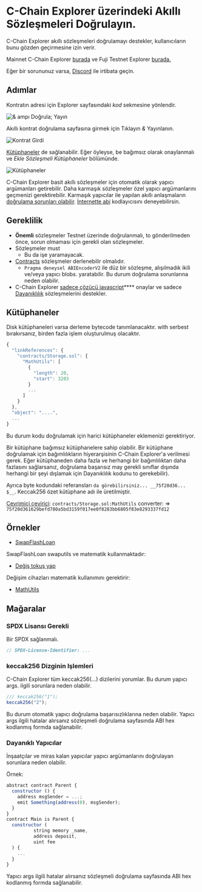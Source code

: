 # C-Chain Explorer üzerindeki Akıllı Sözleşmeleri Doğrulayın.

C-Chain Explorer akıllı sözleşmeleri doğrulamayı destekler, kullanıcıların bunu gözden geçirmesine izin verir.

Mainnet C-Chain Explorer [burada](https://cchain.explorer.avax.network/) ve Fuji Testnet Explorer [burada.](https://cchain.explorer.avax-test.network/)

Eğer bir sorununuz varsa, [Discord](https://chat.avalabs.org) ile irtibata geçin.

## Adımlar

Kontratın adresi için Explorer sayfasındaki _kod_ sekmesine yönlendir.

![& ampı Doğrula; Yayın](../../../.gitbook/assets/smart-contract-verify-page.png)

Akıllı kontrat doğrulama sayfasına girmek için Tıklayın _&_ Yayınlanın.

![Kontrat Girdi](../../../.gitbook/assets/smart-contract-input-page.png)

[Kütüphaneler](https://docs.soliditylang.org/en/v0.8.4/contracts.html?highlight=libraries#libraries) de sağlanabilir. Eğer öyleyse, be bağımsız olarak onaylanmalı ve _Ekle Sözleşmeli Kütüphaneler_ bölümünde.

![Kütüphaneler](../../../.gitbook/assets/smart-contract-library.png)

C-Chain Explorer basit akıllı sözleşmeler için otomatik olarak yapıcı argümanları getirebilir. Daha karmaşık sözleşmeler özel yapıcı argümanlarını geçmenizi gerektirebilir. Karmaşık yapıcılar ile yapılan akıllı anlaşmaların [doğrulama sorunları olabilir](verify-smart-contracts.md#caveats). [İnternette abi](https://abi.hashex.org/) kodlayıcısını deneyebilirsin.

## Gereklilik

* **Önemli** sözleşmeler Testnet üzerinde doğrulanmalı, to gönderilmeden önce, sorun olmaması için gerekli olan sözleşmeler.
* Sözleşmeler must
   * Bu da işe yaramayacak.
* [Contracts](https://remix.ethereum.org) sözleşmeler derlenebilir olmalıdır.
   * `Pragma deneysel ABIEncoderV2` ile düz bir sözleşme, alışılmadık ikili ve/veya yapıcı blobs. yaratabilir. Bu durum doğrulama sorunlarına neden olabilir.
* C-Chain Explorer [sadece çözücü javascript](https://github.com/ethereum/solc-bin)**** onaylar ve sadece [Dayanıklılık](https://docs.soliditylang.org) sözleşmelerini destekler.

## Kütüphaneler

Disk kütüphaneleri varsa derleme bytecode tanımlanacaktır. with serbest bırakırsanız, birden fazla işlem oluşturulmuş olacaktır.

```javascript
{
  "linkReferences": {
    "contracts/Storage.sol": {
      "MathUtils": [
        {
          "length": 20,
          "start": 3203
        }
        ...
      ]
    }
  },
  "object": "....",
  ...
}
```

Bu durum kodu doğrulamak için harici kütüphaneler eklemenizi gerektiriyor.

Bir kütüphane bağımsız kütüphanelere sahip olabilir. Bir kütüphane doğrulamak için bağımlılıkların hiyerarşisinin C-Chain Explorer'a verilmesi gerek. Eğer kütüphaneden daha fazla ve herhangi bir bağımlılıktan daha fazlasını sağlarsanız, doğrulama başarısız may gerekli sınıflar dışında herhangi bir şeyi dışlamak için Dayanıklılık kodunu to gerekebilir).

Ayrıca byte kodundaki referansları `da görebilirsiniz... __75f20d36... $__`. Keccak256 özet kütüphane adı ile üretilmiştir.

[Çevrimiçi çevirici](https://emn178.github.io/online-tools/keccak_256.html): `contracts/Storage.sol:MathUtils` converter: => `75f20d361629befd780a5bd3159f017ee0f8283bb6805f83e8293337fd12`

## Örnekler

* [SwapFlashLoan](https://cchain.explorer.avax-test.network/address/0x12DF75Fed4DEd309477C94cE491c67460727C0E8/contracts)

SwapFlashLoan swaputils ve matematik kullanmaktadır:

* [Değiş tokuş yap](https://cchain.explorer.avax-test.network/address/0x6703e4660E104Af1cD70095e2FeC337dcE034dc1/contracts)

Değişim cihazları matematik kullanımını gerektirir:

* [MathUtils](https://cchain.explorer.avax-test.network/address/0xbA21C84E4e593CB1c6Fe6FCba340fa7795476966/contracts)

## Mağaralar

### SPDX Lisansı Gerekli

Bir SPDX sağlanmalı.

```javascript
// SPDX-License-Identifier: ...
```

### keccak256 Dizginin Işlemleri

C-Chain Explorer tüm keccak256\(...\) dizilerini yorumlar. Bu durum yapıcı args. ilgili sorunlara neden olabilir.

```javascript
/// keccak256("1");
keccak256("2");
```

Bu durum otomatik yapıcı doğrulama başarısızlıklarına neden olabilir. Yapıcı args ilgili hatalar alırsanız sözleşmeli doğrulama sayfasında ABI hex kodlanmış formda sağlanabilir.

### Dayanıklı Yapıcılar

İnşaatçılar ve miras kalan yapıcılar yapıcı argümanlarını doğrulayan sorunlara neden olabilir.

Örnek:

```javascript
abstract contract Parent {
  constructor () {
    address msgSender = ...;
    emit Something(address(0), msgSender);
  }
}
contract Main is Parent {
  constructor (
          string memory _name,
          address deposit,
          uint fee
  ) {
    ...
  }
}
```

Yapıcı args ilgili hatalar alırsanız sözleşmeli doğrulama sayfasında ABI hex kodlanmış formda sağlanabilir.

